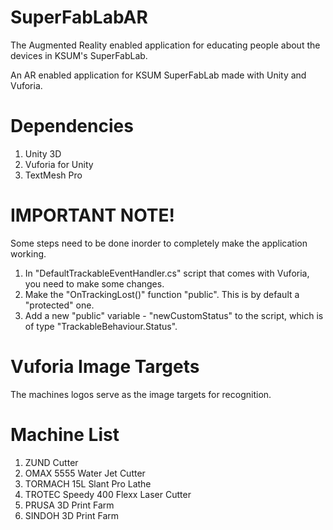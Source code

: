 # SuperFabLabAR
The Augmented Reality enabled application for educating people about the devices in KSUM's SuperFabLab.

An AR enabled application for KSUM SuperFabLab made with Unity and Vuforia.

# Dependencies
1. Unity 3D
2. Vuforia for Unity
3. TextMesh Pro

# IMPORTANT NOTE!
Some steps need to be done inorder to completely make the application working.

1. In "DefaultTrackableEventHandler.cs" script that comes with Vuforia, you need to make some changes.
2. Make the "OnTrackingLost()" function "public". This is by default a "protected" one.
3. Add a new "public" variable - "newCustomStatus" to the script, which is of type "TrackableBehaviour.Status".

# Vuforia Image Targets
The machines logos serve as the image targets for recognition.

# Machine List
1. ZUND Cutter
2. OMAX 5555 Water Jet Cutter
3. TORMACH 15L Slant Pro Lathe
4. TROTEC Speedy 400 Flexx Laser Cutter
5. PRUSA 3D Print Farm
6. SINDOH 3D Print Farm
